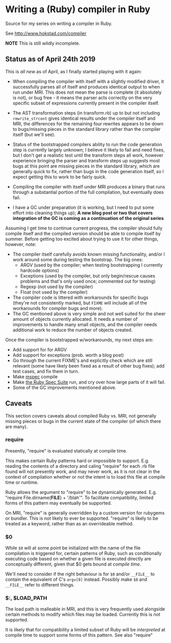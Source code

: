 
# Writing a (Ruby) compiler in Ruby

Source for my series on writing a compiler in Ruby.

See <http://www.hokstad.com/compiler>

**NOTE** This is still wildly incomplete. 


## Status as of April 24th 2019

This is *all new* as of April, as I finally started playing with it again:

 * When compiling the compiler with itself with a slightly modified driver, it successfully parses all of itself and produces identical output to when run under MRI. This does not mean the parse is complete (it absolutely is not), or bug free - it means the parser acts correctly on the very specific subset of expressions currently present in the compiler itself.
 * The AST transformation steps (in transform.rb) up to but not including `rewrite_strcont` gives identical results under the compiler itself and MRI, the differences for the remaining four rewrites appears to be down to bugs/missing pieces in the standard library rather than the compiler itself (but we'll see).
 * Status of the bootstrapped compilers ability to run the code generation step is currently largely unknown; I believe it likely to fail and need fixes, but I don't get a realistic test until the transform steps all work, however experience bringing the parser and transform steps up suggests most bugs at this point are missing pieces in the standard library, which are generally quick to fix, rather than bugs in the code generation itself, so I expect getting this to work to be fairly quick.
 
 * Compiling the compiler with itself under MRI produces a binary that runs through a substantial portion of the full compilation, but eventually does fail.
 
 * I have a GC under preparation (it is working, but I need to put some effort into cleaning things up); **A new blog post or two that covers integration of the GC is coming as a continuation of the original series**

Assuming I get time to continue current progress, the compiler should fully compile itself and the compiled version should be able to compile itself by summer.
Before getting too excited about trying to use it for other things, however, note:

 * The compiler itself carefully avoids known missing functionality, and/or I work around some during testing the bootstrap. The big ones:
   * ARGV (used by the compiler; when testing bootstrapping I currently hardcode options)
   * Exceptions (used by the compiler, but only begin/rescue causes problems and that's only used once; commented out for testing)
   * Regexp (not used by the compiler)
   * Float (not used by the compiler)
 * The compiler code is littered with workarounds for specific bugs (they're not consistently marked, but `FIXME` will include all of the workarounds for compiler bugs and more).
 * The GC mentioned above is very simple and not well suited for the sheer amount of objects currently allocated. It needs a number of improvements to handle many small objects, and the compiler needs additional work to reduce the number of objects created.

Once the compiler is bootstrapped w/workarounds, my next steps are:

 * Add support for for ARGV
 * Add support for exceptions (prob. worth a blog post)
 * Go through the current FIXME's and explicitly check which are still relevant (some have likely been fixed as a result of other bug fixes); add test cases, and fix them in turn.
 * Make [mspec](https://github.com/ruby/mspec) compile
 * Make [the Ruby Spec Suite](https://github.com/ruby/spec) run, and cry over how large parts of it will fail.
 * Some of the GC improvements mentioned above.


## Caveats

This section covers caveats about compiled Ruby vs. MRI, not
generally missing pieces or bugs in the current state of the
compiler (of which there are many).

### require

Presently, "require" is evaluated statically at compile time.

This makes certain Ruby patterns hard or impossible to support.
E.g. reading the contents of a directory and caling "require"
for each .rb file found will not presently work, and may never
work, as it is not clear in the context of compilation whether
or not the intent is to load this file at compile time or runtime.

Ruby allows the argument to "require" to be dynamically generated.
E.g. "require File.dirname(__FILE__) + '/blah'". To facilitate
compatibility, limited forms of this pattern may eventually
be supported.

On MRI, "require" is generally overridden by a custom version
for rubygems or bundler. This is not likely to ever be
supported. "require" is likely to be treated as a keyword,
rather than as an overrideable method.


### $0

While `$0` will at some point be initialized with the name of
the file compilation is triggered for, certain patterns of
Ruby, such as conditionally executing code based on whether
a given file is executed directly are conceptually different,
given that $0 gets bound at *compile time*.

We'll need to consider if the right behaviour is for `$0` and/or
`__FILE__` to contain the equivalent of C's `argv[0]` instead.
Possibly make `$0` and `__FILE__` refer to different things.


### $:, $LOAD_PATH

The load path is malleable in MRI, and this is very frequently
used alongside certain methods to modify which files may be
loaded. Currently this is not supported.

It is likely that for compatibility a limited subset of Ruby
will be *interpreted* at compile time to support some forms
of this pattern. See also "require"
